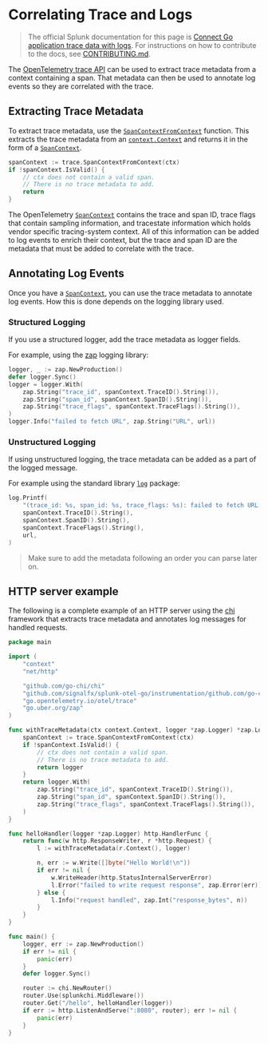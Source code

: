 # Correlating Trace and Logs

> The official Splunk documentation for this page is
[Connect Go application trace data with logs](https://docs.splunk.com/Observability/gdi/get-data-in/application/go/instrumentation/connect-traces-logs.html).
For instructions on how to contribute to the docs, see
[CONTRIBUTING.md](../CONTRIBUTING.md#documentation).

The [OpenTelemetry trace API] can be used to extract trace metadata from a
context containing a span. That metadata can then be used to annotate log
events so they are correlated with the trace.

## Extracting Trace Metadata

To extract trace metadata, use the [`SpanContextFromContext`] function. This
extracts the trace metadata from an [`context.Context`] and returns it in
the form of a [`SpanContext`].

```go
spanContext := trace.SpanContextFromContext(ctx)
if !spanContext.IsValid() {
	// ctx does not contain a valid span.
	// There is no trace metadata to add.
	return
}
```

The OpenTelemetry [`SpanContext`] contains the trace and span ID, trace flags
that contain sampling information, and tracestate information which holds
vendor specific tracing-system context. All of this information can be added to
log events to enrich their context, but the trace and span ID are the metadata
that must be added to correlate with the trace.

## Annotating Log Events

Once you have a [`SpanContext`], you can use the trace metadata to
annotate log events. How this is done depends on the logging library used.

### Structured Logging

If you use a structured logger, add the trace metadata as logger fields.

For example, using the [zap] logging library:

```go
logger, _ := zap.NewProduction()
defer logger.Sync()
logger = logger.With(
	zap.String("trace_id", spanContext.TraceID().String()),
	zap.String("span_id", spanContext.SpanID().String()),
	zap.String("trace_flags", spanContext.TraceFlags().String()),
)
logger.Info("failed to fetch URL", zap.String("URL", url))
```

### Unstructured Logging

If using unstructured logging, the trace metadata can be added as a part of the
logged message.

For example using the standard library [`log`] package:

```go
log.Printf(
	"(trace_id: %s, span_id: %s, trace_flags: %s): failed to fetch URL: %s",
	spanContext.TraceID().String(),
	spanContext.SpanID().String(),
	spanContext.TraceFlags().String(),
	url,
)
```

> Make sure to add the metadata following an order you can parse later on.

## HTTP server example

The following is a complete example of an HTTP server using the [chi] framework that
extracts trace metadata and annotates log messages for handled requests.

```go
package main

import (
	"context"
	"net/http"

	"github.com/go-chi/chi"
	"github.com/signalfx/splunk-otel-go/instrumentation/github.com/go-chi/chi/splunkchi"
	"go.opentelemetry.io/otel/trace"
	"go.uber.org/zap"
)

func withTraceMetadata(ctx context.Context, logger *zap.Logger) *zap.Logger {
	spanContext := trace.SpanContextFromContext(ctx)
	if !spanContext.IsValid() {
		// ctx does not contain a valid span.
		// There is no trace metadata to add.
		return logger
	}
	return logger.With(
		zap.String("trace_id", spanContext.TraceID().String()),
		zap.String("span_id", spanContext.SpanID().String()),
		zap.String("trace_flags", spanContext.TraceFlags().String()),
	)
}

func helloHandler(logger *zap.Logger) http.HandlerFunc {
	return func(w http.ResponseWriter, r *http.Request) {
		l := withTraceMetadata(r.Context(), logger)

		n, err := w.Write([]byte("Hello World!\n"))
		if err != nil {
			w.WriteHeader(http.StatusInternalServerError)
			l.Error("failed to write request response", zap.Error(err))
		} else {
			l.Info("request handled", zap.Int("response_bytes", n))
		}
	}
}

func main() {
	logger, err := zap.NewProduction()
	if err != nil {
		panic(err)
	}
	defer logger.Sync()

	router := chi.NewRouter()
	router.Use(splunkchi.Middleware())
	router.Get("/hello", helloHandler(logger))
	if err := http.ListenAndServe(":8080", router); err != nil {
		panic(err)
	}
}
```

[OpenTelemetry trace API]: https://pkg.go.dev/go.opentelemetry.io/otel/trace
[`SpanContextFromContext`]: https://pkg.go.dev/go.opentelemetry.io/otel/trace#SpanContextFromContext
[`context.Context`]: https://pkg.go.dev/context#Context
[`SpanContext`]: https://pkg.go.dev/go.opentelemetry.io/otel/trace#SpanContext
[zap]: https://github.com/uber-go/zap
[`log`]: https://pkg.go.dev/log
[chi]: https://github.com/go-chi/chi
